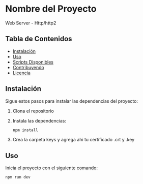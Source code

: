 # Nombre del Proyecto

Web Server - Http/http2 

## Tabla de Contenidos

- [Instalación](#instalación)
- [Uso](#uso)
- [Scripts Disponibles](#scripts-disponibles)
- [Contribuyendo](#contribuyendo)
- [Licencia](#licencia)

## Instalación

Sigue estos pasos para instalar las dependencias del proyecto:

1. Clona el repositorio

2. Instala las dependencias:
    ```bash
    npm install
    ```
    
3. Crea la carpeta keys y agrega ahi tu certificado .crt y .key 

## Uso

Inicia el proyecto con el siguiente comando:

```bash
npm run dev
